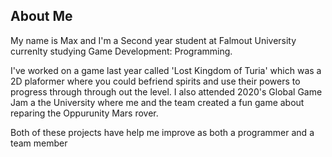 ## About Me

My name is Max and I'm a Second year student at Falmout University currenlty studying Game Development: Programming. 

I've worked on a game last year called 'Lost Kingdom of Turia' which was a 2D plaformer where you could befriend spirits and use their powers to progress through through out the level. I also attended 2020's Global Game Jam a the University where me and the team created a fun game about reparing the Oppurunity Mars rover.

Both of these projects have help me improve as both a programmer and a team member
